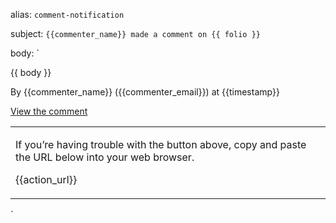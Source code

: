 alias: `comment-notification`

subject: `{{commenter_name}} made a comment on {{ folio }}`

body:
`

<p>{{ body }}</p>
<p>By {{commenter_name}} ({{commenter_email}}) at {{timestamp}}</p>

<p class="sub"><a href="{{action_url}}">View the comment</a></p>

<!-- End -->

<!-- Sub copy -->

<table class="body-sub">
  <tr>
    <td>
      <p class="sub">If you’re having trouble with the button above, copy and paste the URL below into your web browser.</p>
      <p class="sub">{{action_url}}</p>
    </td>
  </tr>
</table>
`
